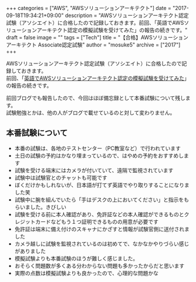 +++
categories = ["AWS", "AWSソリューションアーキテクト"]
date = "2017-09-18T19:34:21+09:00"
description = "AWSソリューションアーキテクト認定試験（アソシエイト）に合格したので記録しておきます。前回、「英語でAWSソリューションアーキテクト認定の模擬試験を受けてみた」の報告の続きです。"
draft = false
image = ""
tags = ["Tech"]
title = "【合格】AWSソリューションアーキテクト Associate認定試験"
author = "mosuke5"
archive = ["2017"]
+++

AWSソリューションアーキテクト認定試験（アソシエイト）に合格したので記録しておきます。  
前回、「[英語でAWSソリューションアーキテクト認定の模擬試験を受けてみた](/entry/2017/08/04/aws_certificate_practice_exam/)」の報告の続きです。

<!--more-->

前回ブログでも報告したので、今回はほぼ備忘録として本番試験について残します。  
試験勉強とかは、他の人がブログで載せているのと対して変わりません。

## 本番試験について
- 本番の試験は、各地のテストセンター（PC教室など）で行われています
- 土日の試験の予約はかなり埋まっているので、はやめの予約をおすすめします
- 試験を受ける端末にはカメラが付いていて、遠隔で監視されています
- 試験中は試験官とのチャットも可能です
- ぼくだけかもしれないが、日本語が打てず英語でやり取りすることになりました笑
- 試験中に腕を組んでいたら「手はデスクの上においてください」と指示をもらいました。きびしい
- 試験を受ける前に本人確認があり、免許証などの本人確認ができるものとクレジットカードなどもう１つ証明できるものの用意が必要です
- 免許証は端末に備え付けのスキャナにかざすと情報が試験官側に送付されました
- カメラ越しに試験を監視されているのは初めてで、なかなかやりづらい感じがありました
- 模擬試験よりも本番試験のほうが難しく感じました。
- おそらく問題数が多くある分わからない問題も多かったからだと思います
- 実際の点数は模擬試験よりも良かったので、心理的な問題かな